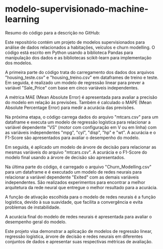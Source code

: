 # modelo-supervisionado-machine-learning
Resumo do código para a descrição no GitHub:

Este repositório contém um projeto de modelos supervisionados para análise de dados relacionados a habitações, veículos e churn modelling. O código está escrito em Python usando a biblioteca Pandas para manipulação dos dados e as bibliotecas scikit-learn para implementação dos modelos.

A primeira parte do código trata do carregamento dos dados dos arquivos "housing_teste.csv" e "housing_treino.csv" em dataframes de treino e teste. Em seguida, é realizado um modelo de regressão linear para prever a variável "Sale_Price" com base em cinco variáveis independentes.

A métrica MAE (Mean Absolute Error) é apresentada para avaliar a precisão do modelo em relação às previsões. Também é calculado o MAPE (Mean Absolute Percentage Error) para medir a acurácia das previsões.

Na próxima etapa, o código carrega dados do arquivo "mtcars.csv" para um dataframe e executa um modelo de regressão logística para relacionar a variável dependente "VS" (motor com configuração em V ou em linha) com as variáveis independentes "mpg", "cyl", "disp", "hp" e "wt". A acurácia e o F1-Score são apresentados para avaliar o desempenho do modelo.

Em seguida, é aplicado um modelo de árvore de decisão para relacionar as mesmas variáveis do arquivo "mtcars.csv". A acurácia e o F1-Score do modelo final usando a árvore de decisão são apresentados.

Na última parte do código, é carregado o arquivo "Churn_Modelling.csv" para um dataframe e é executado um modelo de redes neurais para relacionar a variável dependente "Exited" com as demais variáveis independentes. São realizados experimentos para encontrar a melhor arquitetura da rede neural que entregue o melhor resultado para a acurácia.

A função de ativação escolhida para o modelo de redes neurais é a função logística, devido à sua suavidade, que facilita a convergência e evita problemas de instabilidade.

A acurácia final do modelo de redes neurais é apresentada para avaliar o desempenho geral do modelo.

Este projeto visa demonstrar a aplicação de modelos de regressão linear, regressão logística, árvore de decisão e redes neurais em diferentes conjuntos de dados e apresentar suas respectivas métricas de avaliação.
